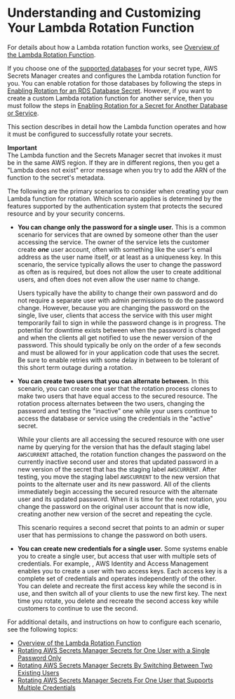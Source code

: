# Understanding and Customizing Your Lambda Rotation Function<a name="rotating-secrets-lambda-function-customizing"></a>

For details about how a Lambda rotation function works, see [Overview of the Lambda Rotation Function](rotating-secrets-lambda-function-overview.md)\.

If you choose one of the [supported databases](intro.md#full-rotation-support) for your secret type, AWS Secrets Manager creates and configures the Lambda rotation function for you\. You can enable rotation for those databases by following the steps in [Enabling Rotation for an RDS Database Secret](enable-rotation-rds.md)\. However, if you want to create a custom Lambda rotation function for another service, then you must follow the steps in [Enabling Rotation for a Secret for Another Database or Service](enable-rotation-other.md)\.

This section describes in detail how the Lambda function operates and how it must be configured to successfully rotate your secrets\.

**Important**  
The Lambda function and the Secrets Manager secret that invokes it must be in the same AWS region\. If they are in different regions, then you get a "Lambda does not exist" error message when you try to add the ARN of the function to the secret's metadata\.

The following are the primary scenarios to consider when creating your own Lambda function for rotation\. Which scenario applies is determined by the features supported by the authentication system that protects the secured resource and by your security concerns\.
+ **You can change only the password for a single user\.** This is a common scenario for services that are owned by someone other than the user accessing the service\. The owner of the service lets the customer create ***one*** user account, often with something like the user's email address as the user name itself, or at least as a uniqueness key\. In this scenario, the service typically allows the user to change the password as often as is required, but does not allow the user to create additional users, and often does not even allow the user name to change\. 

  Users typically have the ability to change their own password and do not require a separate user with admin permissions to do the password change\. However, because you are changing the password on the single, live user, clients that access the service with this user might temporarily fail to sign in while the password change is in progress\. The potential for downtime exists between when the password is changed and when the clients all get notified to use the newer version of the password\. This should typically be only on the order of a few seconds and must be allowed for in your application code that uses the secret\. Be sure to enable retries with some delay in between to be tolerant of this short term outage during a rotation\.
+ **You can create two users that you can alternate between\.** In this scenario, you can create one user that the rotation process clones to make two users that have equal access to the secured resource\. The rotation process alternates between the two users, changing the password and testing the "inactive" one while your users continue to access the database or service using the credentials in the "active" secret\. 

  While your clients are all accessing the secured resource with one user name by querying for the version that has the default staging label `AWSCURRENT` attached, the rotation function changes the password on the currently inactive second user and stores that updated password in a new version of the secret that has the staging label `AWSCURRENT`\. After testing, you move the staging label `AWSCURRENT` to the new version that points to the alternate user and its new password\. All of the clients immediately begin accessing the secured resource with the alternate user and its updated password\. When it is time for the next rotation, you change the password on the original user account that is now idle, creating another new version of the secret and repeating the cycle\.

  This scenario requires a second secret that points to an admin or super user that has permissions to change the password on both users\.
+ **You can create new credentials for a single user\.** Some systems enable you to create a single user, but access that user with multiple sets of credentials\. For example, , AWS Identity and Access Management enables you to create a user with two access keys\. Each access key is a complete set of credentials and operates independently of the other\. You can delete and recreate the first access key while the second is in use, and then switch all of your clients to use the new first key\. The next time you rotate, you delete and recreate the second access key while customers to continue to use the second\. 

For additional details, and instructions on how to configure each scenario, see the following topics:
+ [Overview of the Lambda Rotation Function](rotating-secrets-lambda-function-overview.md)
+ [Rotating AWS Secrets Manager Secrets for One User with a Single Password Only](rotating-secrets-one-user-one-password.md)
+ [Rotating AWS Secrets Manager Secrets By Switching Between Two Existing Users](rotating-secrets-two-users.md)
+ [Rotating AWS Secrets Manager Secrets For One User that Supports Multiple Credentials](rotating-secrets-one-user-multiple-passwords.md)